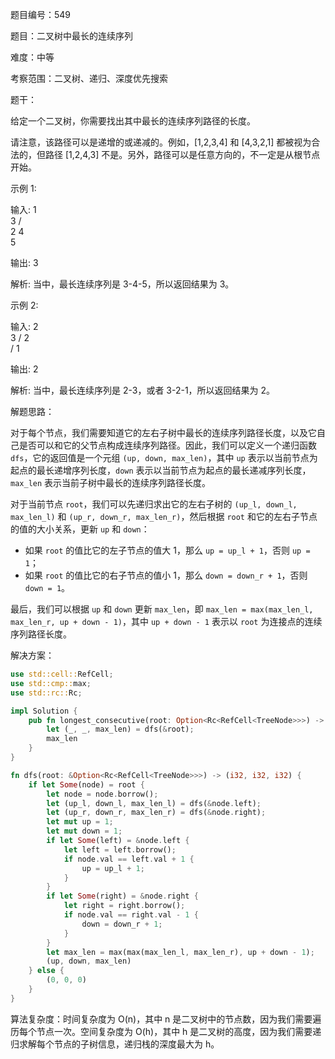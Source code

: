 题目编号：549

题目：二叉树中最长的连续序列

难度：中等

考察范围：二叉树、递归、深度优先搜索

题干：

给定一个二叉树，你需要找出其中最长的连续序列路径的长度。

请注意，该路径可以是递增的或递减的。例如，[1,2,3,4] 和 [4,3,2,1] 都被视为合法的，但路径 [1,2,4,3] 不是。另外，路径可以是任意方向的，不一定是从根节点开始。

示例 1:

输入:
        1
         \
          3
         / \
        2   4
             \
              5

输出: 3

解析: 当中，最长连续序列是 3-4-5，所以返回结果为 3。

示例 2:

输入:
        2
         \
          3
         / 
        2    
       / 
      1

输出: 2 

解析: 当中，最长连续序列是 2-3，或者 3-2-1，所以返回结果为 2。

解题思路：

对于每个节点，我们需要知道它的左右子树中最长的连续序列路径长度，以及它自己是否可以和它的父节点构成连续序列路径。因此，我们可以定义一个递归函数 `dfs`，它的返回值是一个元组 `(up, down, max_len)`，其中 `up` 表示以当前节点为起点的最长递增序列长度，`down` 表示以当前节点为起点的最长递减序列长度，`max_len` 表示当前子树中最长的连续序列路径长度。

对于当前节点 `root`，我们可以先递归求出它的左右子树的 `(up_l, down_l, max_len_l)` 和 `(up_r, down_r, max_len_r)`，然后根据 `root` 和它的左右子节点的值的大小关系，更新 `up` 和 `down`：

- 如果 `root` 的值比它的左子节点的值大 1，那么 `up = up_l + 1`，否则 `up = 1`；
- 如果 `root` 的值比它的右子节点的值小 1，那么 `down = down_r + 1`，否则 `down = 1`。

最后，我们可以根据 `up` 和 `down` 更新 `max_len`，即 `max_len = max(max_len_l, max_len_r, up + down - 1)`，其中 `up + down - 1` 表示以 `root` 为连接点的连续序列路径长度。

解决方案：

```rust
use std::cell::RefCell;
use std::cmp::max;
use std::rc::Rc;

impl Solution {
    pub fn longest_consecutive(root: Option<Rc<RefCell<TreeNode>>>) -> i32 {
        let (_, _, max_len) = dfs(&root);
        max_len
    }
}

fn dfs(root: &Option<Rc<RefCell<TreeNode>>>) -> (i32, i32, i32) {
    if let Some(node) = root {
        let node = node.borrow();
        let (up_l, down_l, max_len_l) = dfs(&node.left);
        let (up_r, down_r, max_len_r) = dfs(&node.right);
        let mut up = 1;
        let mut down = 1;
        if let Some(left) = &node.left {
            let left = left.borrow();
            if node.val == left.val + 1 {
                up = up_l + 1;
            }
        }
        if let Some(right) = &node.right {
            let right = right.borrow();
            if node.val == right.val - 1 {
                down = down_r + 1;
            }
        }
        let max_len = max(max(max_len_l, max_len_r), up + down - 1);
        (up, down, max_len)
    } else {
        (0, 0, 0)
    }
}
```

算法复杂度：时间复杂度为 O(n)，其中 n 是二叉树中的节点数，因为我们需要遍历每个节点一次。空间复杂度为 O(h)，其中 h 是二叉树的高度，因为我们需要递归求解每个节点的子树信息，递归栈的深度最大为 h。
